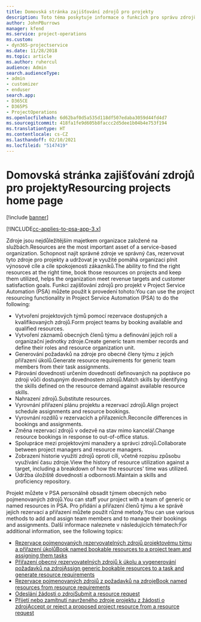 ```yaml
---
title: Domovská stránka zajišťování zdrojů pro projekty
description: Toto téma poskytuje informace o funkcích pro správu zdrojů v Project Service Automation (PSA) pro Dynamics 365.
author: JohnPBurrows
manager: kfend
ms.service: project-operations
ms.custom:
- dyn365-projectservice
ms.date: 11/28/2018
ms.topic: article
ms.author: ruhercul
audience: Admin
search.audienceType:
- admin
- customizer
- enduser
search.app:
- D365CE
- D365PS
- ProjectOperations
ms.openlocfilehash: 6d62baf0d5a535d118df507edaba3059d44fd4d7
ms.sourcegitcommit: 418fa1fe9d605b8faccc2d5dee1b04b4e753f194
ms.translationtype: HT
ms.contentlocale: cs-CZ
ms.lasthandoff: 02/10/2021
ms.locfileid: "5147419"
---
```

# <a name="resourcing-projects-home-page"></a><span data-ttu-id="fbfda-103">Domovská stránka zajišťování zdrojů pro projekty</span><span class="sxs-lookup"><span data-stu-id="fbfda-103">Resourcing projects home page</span></span>

[!include [banner](../includes/psa-now-project-operations.md)]

[!INCLUDE[cc-applies-to-psa-app-3.x](../includes/cc-applies-to-psa-app-3x.md)]

<span data-ttu-id="fbfda-104">Zdroje jsou nejdůležitějším majetkem organizace založené na službách.</span><span class="sxs-lookup"><span data-stu-id="fbfda-104">Resources are the most important asset of a service-based organization.</span></span> <span data-ttu-id="fbfda-105">Schopnost najít správné zdroje ve správný čas, rezervovat tyto zdroje pro projekty a udržovat je využité pomáhá organizaci plnit výnosové cíle a cíle spokojenosti zákazníků.</span><span class="sxs-lookup"><span data-stu-id="fbfda-105">The ability to find the right resources at the right time, book those resources on projects and keep them utilized, helps the organization meet revenue targets and customer satisfaction goals.</span></span> <span data-ttu-id="fbfda-106">Funkci zajišťování zdrojů pro projekt v Project Service Automation (PSA) můžete použít k provedení tohoto:</span><span class="sxs-lookup"><span data-stu-id="fbfda-106">You can use the project resourcing functionality in Project Service Automation (PSA) to do the following:</span></span>

- <span data-ttu-id="fbfda-107">Vytvoření projektových týmů pomocí rezervace dostupných a kvalifikovaných zdrojů.</span><span class="sxs-lookup"><span data-stu-id="fbfda-107">Form project teams by booking available and qualified resources.</span></span>
- <span data-ttu-id="fbfda-108">Vytvoření záznamů obecných členů týmu a definování jejich rolí a organizační jednotky zdroje.</span><span class="sxs-lookup"><span data-stu-id="fbfda-108">Create generic team member records and define their roles and resource organization unit.</span></span>
- <span data-ttu-id="fbfda-109">Generování požadavků na zdroje pro obecné členy týmu z jejich přiřazení úkolů.</span><span class="sxs-lookup"><span data-stu-id="fbfda-109">Generate resource requirements for generic team members from their task assignments.</span></span>
- <span data-ttu-id="fbfda-110">Párování dovedností určením dovedností definovaných na poptávce po zdroji vůči dostupným dovednostem zdrojů.</span><span class="sxs-lookup"><span data-stu-id="fbfda-110">Match skills by identifying the skills defined on the resource demand against available resource skills.</span></span>
- <span data-ttu-id="fbfda-111">Nahrazení zdrojů.</span><span class="sxs-lookup"><span data-stu-id="fbfda-111">Substitute resources.</span></span>
- <span data-ttu-id="fbfda-112">Vyrovnání přiřazení plánu projektu a rezervací zdrojů.</span><span class="sxs-lookup"><span data-stu-id="fbfda-112">Align project schedule assignments and resource bookings.</span></span>
- <span data-ttu-id="fbfda-113">Vyrovnání rozdílů v rezervacích a přiřazeních.</span><span class="sxs-lookup"><span data-stu-id="fbfda-113">Reconcile differences in bookings and assignments.</span></span>
- <span data-ttu-id="fbfda-114">Změna rezervací zdrojů v odezvě na stav mimo kancelář.</span><span class="sxs-lookup"><span data-stu-id="fbfda-114">Change resource bookings in response to out-of-office status.</span></span>
- <span data-ttu-id="fbfda-115">Spolupráce mezi projektovými manažery a správci zdrojů.</span><span class="sxs-lookup"><span data-stu-id="fbfda-115">Collaborate between project managers and resource managers.</span></span>
- <span data-ttu-id="fbfda-116">Zobrazení historie využití zdrojů oproti cíli, včetně rozpisu způsobu využívání času zdroje.</span><span class="sxs-lookup"><span data-stu-id="fbfda-116">View the history of resource utilization against a target, including a breakdown of how the resources' time was utilized.</span></span>
- <span data-ttu-id="fbfda-117">Údržba úložiště dovedností a odbornosti.</span><span class="sxs-lookup"><span data-stu-id="fbfda-117">Maintain a skills and proficiency repository.</span></span>


<span data-ttu-id="fbfda-118">Projekt můžete v PSA personálně obsadit týmem obecných nebo pojmenovaných zdrojů.</span><span class="sxs-lookup"><span data-stu-id="fbfda-118">You can staff your project with a team of generic or named resources in PSA.</span></span> <span data-ttu-id="fbfda-119">Pro přidání a přiřazení členů týmu a ke správě jejich rezervací a přiřazení můžete použít různé metody.</span><span class="sxs-lookup"><span data-stu-id="fbfda-119">You can use various methods to add and assign team members and to manage their bookings and assignments.</span></span> <span data-ttu-id="fbfda-120">Další informace naleznete v následujících tématech:</span><span class="sxs-lookup"><span data-stu-id="fbfda-120">For additional information, see the following topics:</span></span>

- [<span data-ttu-id="fbfda-121">Rezervace pojmenovaných rezervovatelných zdrojů projektovému týmu a přiřazení úkolů</span><span class="sxs-lookup"><span data-stu-id="fbfda-121">Book named bookable resources to a project team and assigning them tasks</span></span>](assign-named-bookable-resource.md)
- [<span data-ttu-id="fbfda-122">Přiřazení obecný rezervovatelných zdrojů k úkolu a vygenerování požadavků na zdroj</span><span class="sxs-lookup"><span data-stu-id="fbfda-122">Assign generic bookable resources to a task and generate resource requirements</span></span>](assign-generic-bookable-resource.md)
- [<span data-ttu-id="fbfda-123">Rezervace pojmenovaných zdrojů z požadavků na zdroje</span><span class="sxs-lookup"><span data-stu-id="fbfda-123">Book named resources from resource requirements</span></span>](book-named-resource.md)
- [<span data-ttu-id="fbfda-124">Odeslání žádosti o zdroj</span><span class="sxs-lookup"><span data-stu-id="fbfda-124">Submit a resource request</span></span>](submit-resource-request.md)
- [<span data-ttu-id="fbfda-125">Přijetí nebo zamítnutí navrženého zdroje projektu z žádosti o zdroj</span><span class="sxs-lookup"><span data-stu-id="fbfda-125">Accept or reject a proposed project resource from a resource request</span></span>](accept-reject-proposed-resource.md)
